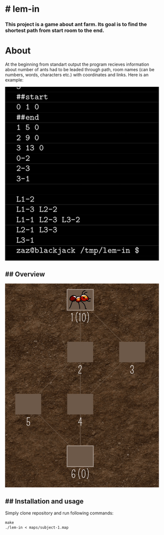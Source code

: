 ﻿# # lem-in

### This project is a game about ant farm. Its goal is to find the 		shortest path from start room to the end.

# About 

At the beginning from standart output the program recieves information about number of ants had to be leaded through path, room names (can be numbers, words, characters etc.) with coordinates and links. Here is an example:

![](https://github.com/matvienkoLT/lem_in/blob/master/Screen%20Shot%202018-10-26%20at%2020.41.17.png?raw=true")
## ## Overview

![enter image description here](https://github.com/matvienkoLT/lem_in/blob/master/gif.gif?raw=true=100x20)

## ## Installation and usage

Simply clone repository and run following commands:

    make
    ./lem-in < maps/subject-1.map

